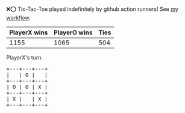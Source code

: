 :x::o: Tic-Tac-Toe played indefinitely by github action runners! See [my workflow](.github/workflows/play.yaml).

|PlayerX wins|PlayerO wins|Ties|
|-|-|-|
|1155|1065|504|

PlayerX's turn.

<pre>
+---+---+---+
|   | O |   |
+---+---+---+
| O | O | X |
+---+---+---+
| X |   | X |
+---+---+---+
</pre>